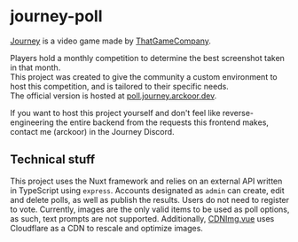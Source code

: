 # journey-poll
[Journey](https://thatgamecompany.com/journey/) is a video game made by [ThatGameCompany](https://thatgamecompany.com/).

Players hold a monthly competition to determine the best screenshot taken in that month. <br />
This project was created to give the community a custom environment to host this competition, and is tailored to their specific needs. <br />
The official version is hosted at [poll.journey.arckoor.dev](https://poll.journey.arckoor.dev).

If you want to host this project yourself and don't feel like reverse-engineering the entire backend from the requests this frontend makes, contact me (arckoor) in the Journey Discord.

## Technical stuff
This project uses the Nuxt framework and relies on an external API written in TypeScript using `express`. Accounts designated as `admin` can create, edit and delete polls, as well as publish the results. Users do not need to register to vote. Currently, images are the only valid items to be used as poll options, as such, text prompts are not supported. Additionally, [CDNImg.vue](./components/CDNImg.vue#L52) uses Cloudflare as a CDN to rescale and optimize images.